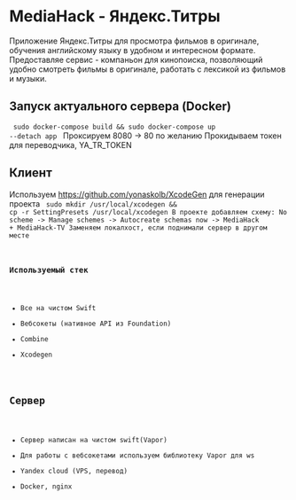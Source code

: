 # MediaHack - Яндекс.Титры
 Приложение Яндекс.Титры для просмотра фильмов в оригинале, обучения английскому языку в удобном и интересном формате.
 Предоставляе сервис - компаньон для кинопоиска, позволяющий удобно смотреть фильмы в оригинале, работать с лексикой из фильмов и музыки.
 
## Запуск актуального сервера (Docker)
<code> sudo docker-compose build && sudo docker-compose up --detach app </code>
Проксируем 8080 -> 80 по желанию
Прокидываем токен для переводчика, YA_TR_TOKEN

## Клиент
  Используем https://github.com/yonaskolb/XcodeGen для генерации проекта
  <code> sudo mkdir /usr/local/xcodegen && cp -r SettingPresets /usr/local/xcodegen
  В проекте добавляем схему:
  No scheme -> Manage schemes -> Autocreate schemas now -> MediaHack + MediaHack-TV
  Заменяем локалхост, если поднимали сервер в другом месте

### Используемый стек
  - Все на чистом Swift
  - Вебсокеты (нативное API из Foundation)
  - Combine
  - Xcodegen
  
## Сервер
  - Сервер написан на чистом swift(Vapor)
  - Для работы с вебсокетами используем библиотеку Vapor для ws
  - Yandex cloud (VPS, перевод)
  - Docker, nginx
